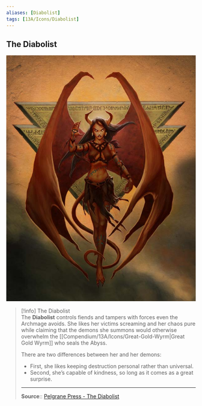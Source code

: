 ```yaml
---
aliases: [Diabolist]
tags: [13A/Icons/Diabolist]
---
```


## The Diabolist

![The Diabolist|300](Compendium/13A/Icons/Diabolist-image-1.jpg)

> [!info] The Diabolist  
> The **Diabolist** controls fiends and tampers with forces even the Archmage avoids. She likes her victims screaming and her chaos pure while claiming that the demons she summons would otherwise overwhelm the [[Compendium/13A/Icons/Great-Gold-Wyrm|Great Gold Wyrm]] who seals the Abyss. 
> 
> There are two differences between her and her demons: 
> - First, she likes keeping destruction personal rather than universal.
> - Second, she’s capable of kindness, so long as it comes as a great surprise.
>
> ---
>
> **Source**:: [Pelgrane Press - The Diabolist](https://pelgranepress.com/2012/06/05/behind-the-illustration-the-diabolist/)